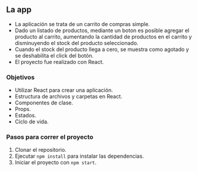 ## La app

- La aplicación se trata de un carrito de compras simple.
- Dado un listado de productos, mediante un boton es posible agregar el producto al carrito, aumentando la cantidad de productos en el carrito y disminuyendo el stock del producto seleccionado.
- Cuando el stock del producto llega a cero, se muestra como agotado y se deshabilita el click del botón.
- El proyecto fue realizado con React.

### Objetivos

- Utilizar React para crear una aplicación.
- Estructura de archivos y carpetas en React.
- Componentes de clase.
- Props.
- Estados.
- Ciclo de vida.

### Pasos para correr el proyecto

1. Clonar el repositorio.
2. Ejecutar `npm install` para instalar las dependencias.
3. Iniciar el proyecto con `npm start`.
